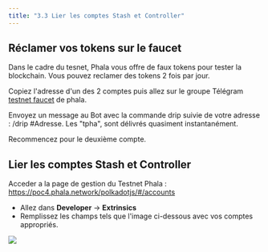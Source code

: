 ```yaml
---
title: "3.3 Lier les comptes Stash et Controller"
---
```



## Réclamer vos tokens sur le faucet
Dans le cadre du tesnet, Phala vous offre de faux tokens pour tester la blockchain.
Vous pouvez reclamer des tokens 2 fois par jour. 

Copiez l'adresse d'un des 2 comptes puis allez sur le groupe Télégram [testnet faucet](https://t.me/phalafaucet) de phala. 
 
Envoyez un message au Bot avec la commande drip suivie de votre adresse : /drip #Adresse.
Les "tpha", sont délivrés quasiment instantanément.

Recommencez pour le deuxième compte. 

## Lier les comptes Stash et Controller

Acceder a la page de gestion du Testnet Phala : [https://poc4.phala.network/polkadotjs/#/accounts ](https://poc4.phala.network/polkadotjs/#/accounts )
- Allez dans **Developer** -> **Extrinsics** 
- Remplissez les champs tels que l'image ci-dessous avec vos comptes appropriés.

![](/images/docs/poc4-fr/1.2_bind_stash_ctrler.png)

